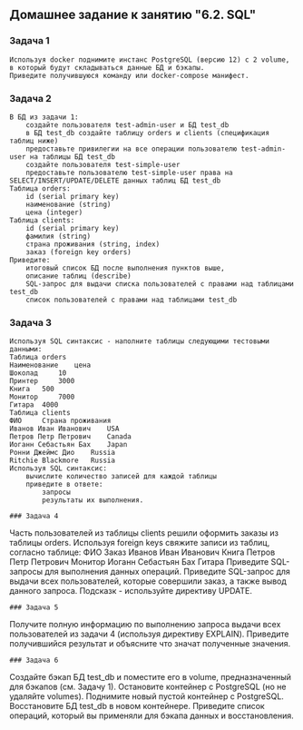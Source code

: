 ## Домашнее задание к занятию "6.2. SQL"
### Задача 1
````
Используя docker поднимите инстанс PostgreSQL (версию 12) c 2 volume, в который будут складываться данные БД и бэкапы.
Приведите получившуюся команду или docker-compose манифест.
````

### Задача 2
````
В БД из задачи 1:
    создайте пользователя test-admin-user и БД test_db
    в БД test_db создайте таблицу orders и clients (спeцификация таблиц ниже)
    предоставьте привилегии на все операции пользователю test-admin-user на таблицы БД test_db
    создайте пользователя test-simple-user
    предоставьте пользователю test-simple-user права на SELECT/INSERT/UPDATE/DELETE данных таблиц БД test_db
Таблица orders:
    id (serial primary key)
    наименование (string)
    цена (integer)
Таблица clients:
    id (serial primary key)
    фамилия (string)
    страна проживания (string, index)
    заказ (foreign key orders)
Приведите:
    итоговый список БД после выполнения пунктов выше,
    описание таблиц (describe)
    SQL-запрос для выдачи списка пользователей с правами над таблицами test_db
    список пользователей с правами над таблицами test_db
````
### Задача 3
````
Используя SQL синтаксис - наполните таблицы следующими тестовыми данными:
Таблица orders
Наименование 	цена
Шоколад 	10
Принтер 	3000
Книга 	500
Монитор 	7000
Гитара 	4000
Таблица clients
ФИО 	Страна проживания
Иванов Иван Иванович 	USA
Петров Петр Петрович 	Canada
Иоганн Себастьян Бах 	Japan
Ронни Джеймс Дио 	Russia
Ritchie Blackmore 	Russia
Используя SQL синтаксис:
    вычислите количество записей для каждой таблицы
    приведите в ответе:
        запросы
        результаты их выполнения.

### Задача 4
````
Часть пользователей из таблицы clients решили оформить заказы из таблицы orders.
Используя foreign keys свяжите записи из таблиц, согласно таблице:
ФИО 	Заказ
Иванов Иван Иванович 	Книга
Петров Петр Петрович 	Монитор
Иоганн Себастьян Бах 	Гитара
Приведите SQL-запросы для выполнения данных операций.
Приведите SQL-запрос для выдачи всех пользователей, которые совершили заказ, а также вывод данного запроса.
Подсказк - используйте директиву UPDATE.
````
### Задача 5
````
Получите полную информацию по выполнению запроса выдачи всех пользователей из задачи 4 (используя директиву EXPLAIN).
Приведите получившийся результат и объясните что значат полученные значения.
````
### Задача 6
````
Создайте бэкап БД test_db и поместите его в volume, предназначенный для бэкапов (см. Задачу 1).
Остановите контейнер с PostgreSQL (но не удаляйте volumes).
Поднимите новый пустой контейнер с PostgreSQL.
Восстановите БД test_db в новом контейнере.
Приведите список операций, который вы применяли для бэкапа данных и восстановления.
````
